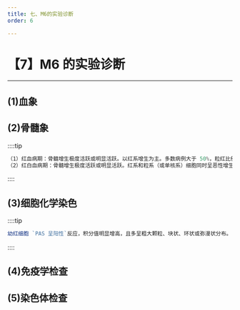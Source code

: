 ```yaml
---
title: 七、M6的实验诊断
order: 6

---
```


# 【7】M6 的实验诊断

<kaodian :text="'血液学检验记忆卡'" />

<!-- ###### 第十八章 急性髓细胞白血病

> 临床血液学检验 -->

<beitiX/>

---

## (1)血象

<son :text="'血液学检验记忆卡'" text1="(1)血象" :textOption="[['了解','基础知识','专业知识'],['了解','基础知识','专业知识'],['了解','基础知识','专业知识']]" />

## (2)骨髓象

<son :text="'血液学检验记忆卡'" text1="(2)骨髓象" :textOption="[['了解','基础知识','专业知识'],['了解','基础知识','专业知识'],['了解','基础知识','专业知识']]" />

::::tip

```js
（1）红血病期：骨髓增生极度活跃或明显活跃。以红系增生为主。多数病例大于 50%，粒红比例倒置，原红及早幼红多见，异型红细胞超过 10%，而骨髓中红系细胞占 30%即有诊断意义。
（2）红白血病期：骨髓增生极度活跃或明显活跃。红系和粒系（或单核系）细胞同时呈恶性增生。大部分病例以中晚幼红细胞为主，原红、早幼红细胞次之；白细胞系统明显增生，原粒（或原单核＋幼单核）细胞占优势，大于 30%（ANC），部分原始和幼稚细胞中可见 Auer 小体。

```

::::

## (3)细胞化学染色

<son :text="'血液学检验记忆卡'" text1="(3)细胞化学染色" :textOption="[['了解','基础知识','专业知识'],['了解','专业知识','专业实践能力'],['了解','基础知识','专业知识']]" />

::::tip

```js
幼红细胞 `PAS 呈阳性`反应，积分值明显增高，且多呈粗大颗粒、块状、环状或弥漫状分布。

```

::::

## (4)免疫学检查

<son :text="'血液学检验记忆卡'" text1="(4)免疫学检查" :textOption="[['超纲','暂无科目',''],['超纲','暂无科目',''],['了解','基础知识','专业知识']]" />

## (5)染色体检查

<son :text="'血液学检验记忆卡'" text1="(5)染色体检查" :textOption="[['超纲','暂无科目',''],['超纲','暂无科目',''],['了解','基础知识','专业知识']]" />
